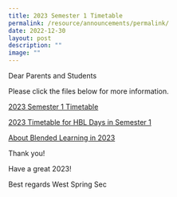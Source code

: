 ```yaml
---
title: 2023 Semester 1 Timetable
permalink: /resource/announcements/permalink/
date: 2022-12-30
layout: post
description: ""
image: ""
---
```

Dear Parents and Students

Please click the files below for more information.

[2023 Semester 1 Timetable](/files/2023%20Sem%201-Classes.pdf)

[2023 Timetable for HBL Days in Semester 1](/files/2023%20Timetable%20for%20HBL%20days%20(Semester%201).pdf)

[About Blended Learning in 2023 ]()

Thank you!

Have a great 2023!

Best regards
West Spring Sec